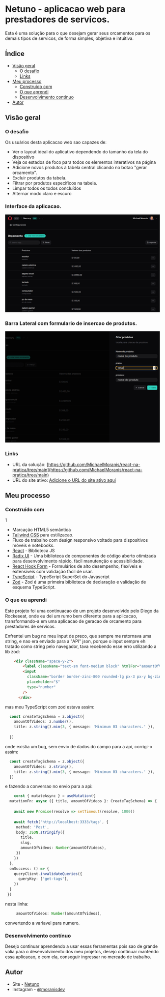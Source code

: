 # Netuno -  aplicacao web para prestadores de servicos.

Esta é uma solução para o que desejam gerar seus orcamentos para os demais tipos de servicos, de forma simples, objetiva e intuitiva. 

## Índice

- [Visão geral](#visão-geral)
  - [O desafio](#o-desafio)
  - [Links](#links)
- [Meu processo](#meu-processo)
  - [Construído com](#construído-com)
  - [O que aprendi](#o-que-eu-aprendi)
  - [Desenvolvimento contínuo](#desenvolvimento-contínuo)
- [Autor](#autor)

## Visão geral

### O desafio

Os usuários desta aplicacao web sao capazes de:

- Ver o layout ideal do aplicativo dependendo do tamanho da tela do dispositivo
- Veja os estados de foco para todos os elementos interativos na página
- Adicione novos produtos à tabela central clicando no botao "gerar orcamento".
- Excluir produtos da tabela.
- Filtrar por produtos especificos na tabela.
- Limpar todos os todos concluídos
- Alternar modo claro e escuro

### Interface da aplicacao.

![](./src/assets/screenshot.png)

### Barra Lateral com formulario de insercao de produtos.

![](./src/assets/sidebar-form.png)


### Links

- URL da solução: [https://github.com/MichaelMoranis/react-na-pratica/tree/main](https://github.com/MichaelMoranis/react-na-pratica/tree/main)
- URL do site ativo: [Adicione o URL do site ativo aqui](https://your-live-site-url.com)

## Meu processo

### Construído com
1
- Marcação HTML5 semântica
- [Tailwind CSS](https://tailwindcss.com/) para estilizacao.
- Fluxo de trabalho com design responsivo voltado para dispositivos móveis e notebooks.
- [React](https://reactjs.org/) - Biblioteca JS
- [Radix UI](https://www.radix-ui.com/) - Uma biblioteca de componentes de código aberto otimizada para desenvolvimento rápido, fácil manutenção e acessibilidade. 
- [React Hook Form](https://react-hook-form.com/) - Formulários de alto desempenho, flexíveis e extensíveis com validação fácil de usar.
- [TypeScript](https://www.typescriptlang.org/) - TypeScript SuperSet do Javascript 
- [Zod](https://styled-components.com/) -  Zod é uma primeira biblioteca de declaração e validação de esquema TypeScript.

### O que eu aprendi

Este projeto foi uma continuacao de um projeto desenvolvido pelo Diego da Rockeseat, onde eu dei um rumo bem diferente para a aplicacao, transformando-a em uma aplicacao de geracao de orcamento para prestadores de servicos.

Enfrentei um bug no meu input de preco, que sempre me retornava uma string, e nao era enviado para a "API" json, porque o input sempre eh tratado como string pelo navegador, tava recebendo esse erro utilizando a lib zod: 

```html
    <div className="space-y-2">
        <label className="text-sm font-medium block" htmlFor="amountOfVideos">preco:</label>
        <input
          className="border border-zinc-800 rounded-lg px-3 px-y bg-zinc-800/50 w-full"
          placeholder="$"
          type="number"
        />
      </div>
```
mas meu TypeScript com zod estava assim: 

```ts
  const createTagSchema = z.object({
    amountOfVideos: z.number(),
    title: z.string().min(3, { message: 'Minimum 03 characters.' }),
  
  })
```
onde existia um bug, sem envio de dados do campo para a api, corrigi-o assim: 

```ts
  const createTagSchema = z.object({
    amountOfVideos: z.string(),
    title: z.string().min(3, { message: 'Minimum 03 characters.' }),
  })
  ```
  e fazendo a conversao no envio para a api: 

  ```ts
      const { mutateAsync } = useMutation({
    mutationFn: async ({ title, amountOfVideos }: CreateTagSchema) => {

      await new Promise(resolve => setTimeout(resolve, 1000))

      await fetch('http://localhost:3333/tags', {
       method: 'Post',
       body: JSON.stringify({
         title,
         slug, 
         amountOfVideos: Number(amountOfVideos),
       })
      })
    },
    onSuccess: () => {
      queryClient.invalidateQueries({
        queryKey: ["get-tags"],
      })
    }
   })
  ```

  nesta linha: 
  ```ts
       amountOfVideos: Number(amountOfVideos),
  ``` 
  convertendo a variavel para numero.


### Desenvolvimento contínuo

Desejo continuar aprendendo a usar essas ferramentas pois sao de grande valia para o desenvolvimento dos meu projetos, desejo continuar mantendo essa aplicacao, e com ela, conseguir ingressar no mercado de trabalho.


## Autor

- Site - [Netuno](https://www.seu-site.com)
- Instagram - [@moranisdev](https://www.instagram.com/moranisdev)







